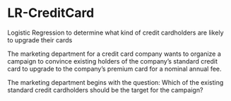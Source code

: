 # LR-CreditCard
Logistic Regression to determine what kind of credit cardholders are likely to upgrade their cards

The marketing department for a credit card company wants to organize a campaign to convince existing holders of the company’s standard credit card to upgrade to the company’s premium card for a nominal annual fee.

The marketing department begins with the question:
Which of the existing standard credit cardholders should be the target for the campaign?
